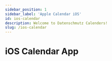 ```yaml
---
sidebar_position: 1
sidebar_label: 'Apple Calendar iOS'
id: ios-calendar
description: Welcome to Datenschmutz Calenders!
slug: /ios-calendar
---
```


# iOS Calendar App